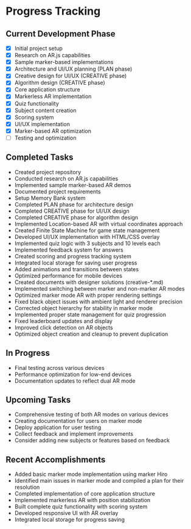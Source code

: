 # Progress Tracking

## Current Development Phase
- [x] Initial project setup
- [x] Research on AR.js capabilities
- [x] Sample marker-based implementations
- [x] Architecture and UI/UX planning (PLAN phase)
- [x] Creative design for UI/UX (CREATIVE phase)
- [x] Algorithm design (CREATIVE phase)
- [x] Core application structure
- [x] Markerless AR implementation
- [x] Quiz functionality
- [x] Subject content creation
- [x] Scoring system
- [x] UI/UX implementation
- [x] Marker-based AR optimization
- [ ] Testing and optimization

## Completed Tasks
- Created project repository
- Conducted research on AR.js capabilities
- Implemented sample marker-based AR demos
- Documented project requirements
- Setup Memory Bank system
- Completed PLAN phase for architecture design
- Completed CREATIVE phase for UI/UX design
- Completed CREATIVE phase for algorithm design
- Implemented Location-based AR with virtual coordinates approach
- Created Finite State Machine for game state management
- Developed UI/UX implementation with HTML/CSS overlay
- Implemented quiz logic with 3 subjects and 10 levels each
- Implemented feedback system for answers
- Created scoring and progress tracking system
- Integrated local storage for saving user progress
- Added animations and transitions between states
- Optimized performance for mobile devices
- Created documents with designer solutions (creative-*.md)
- Implemented switching between marker and non-marker AR modes
- Optimized marker mode AR with proper rendering settings
- Fixed black object issues with ambient light and renderer precision
- Corrected object hierarchy for stability in marker mode
- Implemented proper state management for quiz progression
- Fixed leaderboard updates and display
- Improved click detection on AR objects
- Optimized object creation and cleanup to prevent duplication

## In Progress
- Final testing across various devices
- Performance optimization for low-end devices
- Documentation updates to reflect dual AR mode

## Upcoming Tasks
- Comprehensive testing of both AR modes on various devices
- Creating documentation for users on marker mode
- Deploy application for user testing
- Collect feedback and implement improvements
- Consider adding new subjects or features based on feedback

## Recent Accomplishments
- Added basic marker mode implementation using marker Hiro
- Identified main issues in marker mode and compiled a plan for their resolution
- Completed implementation of core application structure
- Implemented markerless AR with position stabilization
- Built complete quiz functionality with scoring system
- Developed responsive UI with AR overlay
- Integrated local storage for progress saving
